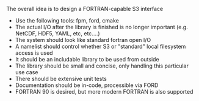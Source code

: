 The overall idea is to design a FORTRAN-capable S3 interface

* Use the following tools: fpm, ford, cmake
* The actual I/O after the library is finished is no longer important (e.g. NetCDF, HDF5, YAML, etc, etc....)
* The system should look like standard fortran open I/O
* A namelist should control whether S3 or "standard" local filesystem access is used
* It should be an includable library to be used from outside
* The library should be small and concise, only handling this particular use case
* There should be extensive unit tests
* Documentation should be in-code, processible via FORD
* FORTRAN 90 is desired, but more modern FORTRAN is also supported
